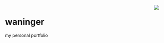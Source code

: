 <img align='right' src="https://travis-ci.org/lukeWaninger/waninger.svg?branch=master)](https://travis-ci.org/lukeWaninger/waninger"/>

# waninger
my personal portfolio
